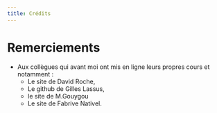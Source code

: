 ```yaml
---
title: Crédits
---
```


# Remerciements 

- Aux collègues qui avant moi ont mis en ligne leurs propres cours et notamment :  
  - Le site de David Roche,  
  - Le github de Gilles Lassus,
  - le site de  M.Gouygou   
  - Le site de Fabrive Nativel.
